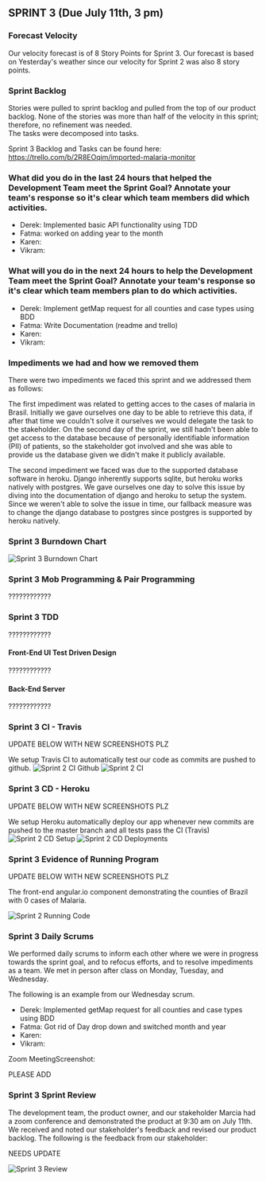 ## SPRINT 3 (Due July 11th, 3 pm)

### Forecast Velocity
Our velocity forecast is of 8 Story Points for Sprint 3. Our forecast is based on Yesterday's weather since our velocity for Sprint 2 was also 8 story points.

### Sprint Backlog
Stories were pulled to sprint backlog and pulled from the top of our product backlog. None of the stories was more than half of the velocity in this sprint; therefore, no refinement was needed.  
The tasks were decomposed into tasks.

Sprint 3 Backlog and Tasks can be found here: https://trello.com/b/2R8EOqim/imported-malaria-monitor

### What did you do in the last 24 hours that helped the Development Team meet the Sprint Goal? Annotate your team's response so it's clear which team members did which activities.

- Derek: Implemented basic API functionality using TDD
- Fatma: worked on adding year to the month
- Karen: 
- Vikram:	

### What will you do in the next 24 hours to help the Development Team meet the Sprint Goal? Annotate your team's response so it's clear which team members plan to do which activities.

- Derek: Implement getMap request for all counties and case types using BDD
- Fatma: Write Documentation (readme and trello)
- Karen: 
- Vikram: 

### Impediments we had and how we removed them
There were two impediments we faced this sprint and we addressed them as follows: 

The first impediment was related to getting acces to the cases of malaria in Brasil. Initially we gave ourselves one day to be able to retrieve this data, if after that time we couldn't solve it ourselves we would delegate the task to the stakeholder. On the second day of the sprint, we still hadn't been able to get access to the database because of personally identifiable information (PII) of patients, so the stakeholder got involved and she was able to provide us the database given we didn't make it publicly available.

The second impediment we faced was due to the supported database software in heroku. Django inherently supports sqlite, but heroku works natively with postgres. We gave ourselves one day to solve this issue by diving into the documentation of django and heroku to setup the system. Since we weren't able to solve the issue in time, our fallback measure was to change the django database to postgres since postgres is supported by heroku natively.

### Sprint 3 Burndown Chart

![Sprint 3 Burndown Chart](img/sprint3_burndown_chart.png "Sprint 3 Burndown")

### Sprint 3 Mob Programming & Pair Programming

????????????

### Sprint 3 TDD

????????????

#### Front-End UI Test Driven Design

????????????

#### Back-End Server

????????????

### Sprint 3 CI - Travis

UPDATE BELOW WITH NEW SCREENSHOTS PLZ

We setup Travis CI to automatically test our code as commits are pushed to github.
![Sprint 2 CI Github](img/github_tests.png "Sprint 2 CI Github")
![Sprint 2 CI](img/travis_tests.png "Sprint 2 CI")

### Sprint 3 CD - Heroku

UPDATE BELOW WITH NEW SCREENSHOTS PLZ

We setup Heroku automatically deploy our app whenever new commits are pushed to the master branch and all tests pass the CI (Travis)
![Sprint 2 CD Setup](img/heroku_setup.png "Sprint 2 Heroku Setup")
![Sprint 2 CD Deployments](img/heroku_deployments.png "Sprint 2 Heroku Deployments")

### Sprint 3 Evidence of Running Program

UPDATE BELOW WITH NEW SCREENSHOTS PLZ

The front-end angular.io component demonstrating the counties of Brazil with 0 cases of Malaria.

![Sprint 2 Running Code](img/sprint2_running_code.png "Sprint 2 running front-end")

### Sprint 3 Daily Scrums 
We performed daily scrums to inform each other where we were in progress towards the sprint goal, and to refocus efforts, and to resolve impediments as a team. We met in person after class on Monday, Tuesday, and Wednesday.

The following is an example from our Wednesday scrum.

- Derek: Implemented getMap request for all counties and case types using BDD
- Fatma: Got rid of Day drop down and switched month and year
- Karen: 
- Vikram:	

Zoom MeetingScreenshot:

PLEASE ADD

### Sprint 3 Sprint Review
The development team, the product owner, and our stakeholder Marcia had a zoom conference and demonstrated the product at 9:30 am on July 11th. We received and noted our stakeholder's feedback and revised our product backlog.
The following is the feedback from our stakeholder:

NEEDS UPDATE

![Sprint 3 Review](img/Sprint3_review_zoom.png "Sprint 3 Review") 
